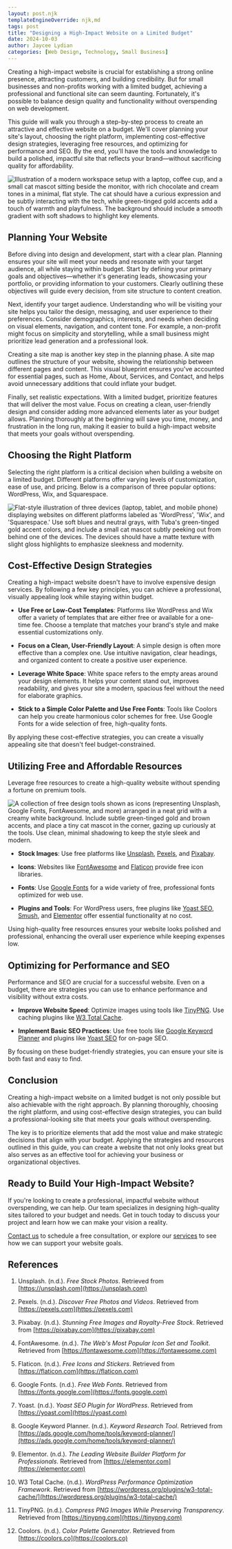 ```yaml
---
layout: post.njk
templateEngineOverride: njk,md
tags: post
title: "Designing a High-Impact Website on a Limited Budget"
date: 2024-10-03
author: Jaycee Lydian
categories: [Web Design, Technology, Small Business]
---
```


Creating a high-impact website is crucial for establishing a strong online presence, attracting customers, and building credibility. But for small businesses and non-profits working with a limited budget, achieving a professional and functional site can seem daunting. Fortunately, it's possible to balance design quality and functionality without overspending on web development.

This guide will walk you through a step-by-step process to create an attractive and effective website on a budget. We'll cover planning your site's layout, choosing the right platform, implementing cost-effective design strategies, leveraging free resources, and optimizing for performance and SEO. By the end, you'll have the tools and knowledge to build a polished, impactful site that reflects your brand—without sacrificing quality for affordability.

![Illustration of a modern workspace setup with a laptop, coffee cup, and a small cat mascot sitting beside the monitor, with rich chocolate and cream tones in a minimal, flat style. The cat should have a curious expression and be subtly interacting with the tech, while green-tinged gold accents add a touch of warmth and playfulness. The background should include a smooth gradient with soft shadows to highlight key elements.](/assets/images/blog/2024-10-03/u3343843948_A_flat-style_illustration_of_a_sleek_modern_works_318ed4b9-3645-4f29-9f63-8ec725801224_3.png)

## Planning Your Website

Before diving into design and development, start with a clear plan. Planning ensures your site will meet your needs and resonate with your target audience, all while staying within budget. Start by defining your primary goals and objectives—whether it's generating leads, showcasing your portfolio, or providing information to your customers. Clearly outlining these objectives will guide every decision, from site structure to content creation.

Next, identify your target audience. Understanding who will be visiting your site helps you tailor the design, messaging, and user experience to their preferences. Consider demographics, interests, and needs when deciding on visual elements, navigation, and content tone. For example, a non-profit might focus on simplicity and storytelling, while a small business might prioritize lead generation and a professional look.

Creating a site map is another key step in the planning phase. A site map outlines the structure of your website, showing the relationship between different pages and content. This visual blueprint ensures you've accounted for essential pages, such as Home, About, Services, and Contact, and helps avoid unnecessary additions that could inflate your budget.

Finally, set realistic expectations. With a limited budget, prioritize features that will deliver the most value. Focus on creating a clean, user-friendly design and consider adding more advanced elements later as your budget allows. Planning thoroughly at the beginning will save you time, money, and frustration in the long run, making it easier to build a high-impact website that meets your goals without overspending.

## Choosing the Right Platform

Selecting the right platform is a critical decision when building a website on a limited budget. Different platforms offer varying levels of customization, ease of use, and pricing. Below is a comparison of three popular options: WordPress, Wix, and Squarespace.

![Flat-style illustration of three devices (laptop, tablet, and mobile phone) displaying websites on different platforms labeled as 'WordPress', 'Wix', and 'Squarespace.' Use soft blues and neutral grays, with Tuba's green-tinged gold accent colors, and include a small cat mascot subtly peeking out from behind one of the devices. The devices should have a matte texture with slight gloss highlights to emphasize sleekness and modernity.](/assets/images/blog/2024-10-03/u3343843948_Flat-style_illustration_featuring_three_devices--_a9cdb52c-e53b-4139-9fd5-6acda8dd0c46_3.png)

## Cost-Effective Design Strategies

Creating a high-impact website doesn't have to involve expensive design services. By following a few key principles, you can achieve a professional, visually appealing look while staying within budget.

- **Use Free or Low-Cost Templates**: Platforms like WordPress and Wix offer a variety of templates that are either free or available for a one-time fee. Choose a template that matches your brand's style and make essential customizations only.

- **Focus on a Clean, User-Friendly Layout**: A simple design is often more effective than a complex one. Use intuitive navigation, clear headings, and organized content to create a positive user experience.

- **Leverage White Space**: White space refers to the empty areas around your design elements. It helps your content stand out, improves readability, and gives your site a modern, spacious feel without the need for elaborate graphics.

- **Stick to a Simple Color Palette and Use Free Fonts**: Tools like Coolors can help you create harmonious color schemes for free. Use Google Fonts for a wide selection of free, high-quality fonts.

By applying these cost-effective strategies, you can create a visually appealing site that doesn't feel budget-constrained.

## Utilizing Free and Affordable Resources

Leverage free resources to create a high-quality website without spending a fortune on premium tools.

![A collection of free design tools shown as icons (representing Unsplash, Google Fonts, FontAwesome, and more) arranged in a neat grid with a creamy white background. Include subtle green-tinged gold and brown accents, and place a tiny cat mascot in the corner, gazing up curiously at the tools. Use clean, minimal shadowing to keep the style sleek and modern.](/assets/images/blog/2024-10-03/u3343843948_Flat-style_collection_of_icons_representing_vario_cffb5bb0-9bfa-4bf4-be0d-2121a6e28b66_2.png)

- **Stock Images**: Use free platforms like [Unsplash](https://unsplash.com), [Pexels](https://pexels.com), and [Pixabay](https://pixabay.com).

- **Icons**: Websites like [FontAwesome](https://fontawesome.com) and [Flaticon](https://flaticon.com) provide free icon libraries.

- **Fonts**: Use [Google Fonts](https://fonts.google.com) for a wide variety of free, professional fonts optimized for web use.

- **Plugins and Tools**: For WordPress users, free plugins like [Yoast SEO](https://yoast.com), [Smush](https://wordpress.org/plugins/wp-smushit/), and [Elementor](https://elementor.com) offer essential functionality at no cost.

Using high-quality free resources ensures your website looks polished and professional, enhancing the overall user experience while keeping expenses low.

## Optimizing for Performance and SEO

Performance and SEO are crucial for a successful website. Even on a budget, there are strategies you can use to enhance performance and visibility without extra costs.

- **Improve Website Speed**: Optimize images using tools like [TinyPNG](https://tinypng.com). Use caching plugins like [W3 Total Cache](https://wordpress.org/plugins/w3-total-cache/).

- **Implement Basic SEO Practices**: Use free tools like [Google Keyword Planner](https://ads.google.com/home/tools/keyword-planner/) and plugins like [Yoast SEO](https://yoast.com) for on-page SEO.

By focusing on these budget-friendly strategies, you can ensure your site is both fast and easy to find.

## Conclusion

Creating a high-impact website on a limited budget is not only possible but also achievable with the right approach. By planning thoroughly, choosing the right platform, and using cost-effective design strategies, you can build a professional-looking site that meets your goals without overspending.

The key is to prioritize elements that add the most value and make strategic decisions that align with your budget. Applying the strategies and resources outlined in this guide, you can create a website that not only looks great but also serves as an effective tool for achieving your business or organizational objectives.

## Ready to Build Your High-Impact Website?

If you're looking to create a professional, impactful website without overspending, we can help. Our team specializes in designing high-quality sites tailored to your budget and needs. Get in touch today to discuss your project and learn how we can make your vision a reality.

[Contact us](/contact) to schedule a free consultation, or explore our [services](/services) to see how we can support your website goals.



## References

1. Unsplash. (n.d.). *Free Stock Photos*. Retrieved from [https://unsplash.com](https://unsplash.com)

2. Pexels. (n.d.). *Discover Free Photos and Videos*. Retrieved from [https://pexels.com](https://pexels.com)

3. Pixabay. (n.d.). *Stunning Free Images and Royalty-Free Stock*. Retrieved from [https://pixabay.com](https://pixabay.com)

4. FontAwesome. (n.d.). *The Web's Most Popular Icon Set and Toolkit*. Retrieved from [https://fontawesome.com](https://fontawesome.com)

5. Flaticon. (n.d.). *Free Icons and Stickers*. Retrieved from [https://flaticon.com](https://flaticon.com)

6. Google Fonts. (n.d.). *Free Web Fonts*. Retrieved from [https://fonts.google.com](https://fonts.google.com)

7. Yoast. (n.d.). *Yoast SEO Plugin for WordPress*. Retrieved from [https://yoast.com](https://yoast.com)

8. Google Keyword Planner. (n.d.). *Keyword Research Tool*. Retrieved from [https://ads.google.com/home/tools/keyword-planner/](https://ads.google.com/home/tools/keyword-planner/)

9. Elementor. (n.d.). *The Leading Website Builder Platform for Professionals*. Retrieved from [https://elementor.com](https://elementor.com)

10. W3 Total Cache. (n.d.). *WordPress Performance Optimization Framework*. Retrieved from [https://wordpress.org/plugins/w3-total-cache/](https://wordpress.org/plugins/w3-total-cache/)

11. TinyPNG. (n.d.). *Compress PNG Images While Preserving Transparency*. Retrieved from [https://tinypng.com](https://tinypng.com)

12. Coolors. (n.d.). *Color Palette Generator*. Retrieved from [https://coolors.co](https://coolors.co)
